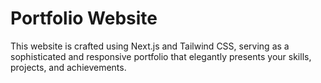 # Portfolio Website

This website is crafted using Next.js and Tailwind CSS, serving as a sophisticated and responsive portfolio that elegantly presents your skills, projects, and achievements.


